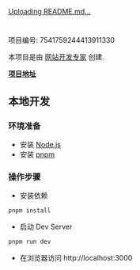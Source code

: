 [Uploading README.md…]()
# 

项目编号: 7541759244413911330

本项目是由 [网站开发专家](https://space.coze.cn/) 创建.

[**项目地址**](https://space.coze.cn/task/7541759244413911330)

## 本地开发

### 环境准备

- 安装 [Node.js](https://nodejs.org/en)
- 安装 [pnpm](https://pnpm.io/installation)

### 操作步骤

- 安装依赖

```sh
pnpm install
```

- 启动 Dev Server

```sh
pnpm run dev
```

- 在浏览器访问 http://localhost:3000
